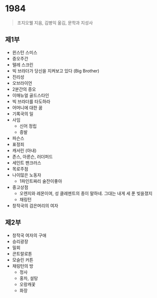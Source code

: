 # 1984
> 조지오웰 지음, 김병익 옮김, 문학과 지성사

## 제1부
- 윈스턴 스미스
- 증오주간
- 텔레 스크린
- 빅 브라더가 당신을 지켜보고 있다 (Big Brother)
- 진리성
- 오브라이언
- 2분간의 증오
- 이매뉴얼 골드스타인
- 빅 브라더를 타도하라
- 어머니에 대한 꿈
- 기록국의 일
- 사임
  - 신어 정립
  - 증발 
- 파슨스
- 표정죄
- 캐서린 (아내)
- 존스, 아론슨, 러더퍼드
- 세인트 팬크러스
- 목로주점
- 나이많은 노동자
   - 1파인트짜리 술잔이좋아
- 중고상점
   - 오렌지와 레몬이여, 성 클레멘트의 종이 말하네. 그대는 내게 세 푼 빚을졌지
   - 채링턴
- 창작국의 검은머리의 여자

## 제2부
- 창작국 여자의 구애
- 승리광장
- 밀회
- 콘트랄로톤
- 모슬린 커튼
- 채링턴의 방
   - 정사
   - 홍차, 설탕
   - 오랑캐꽃
   - 화장
